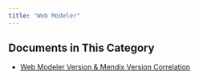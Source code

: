 ```yaml
---
title: "Web Modeler"
---
```


## Documents in This Category

* [Web Modeler Version & Mendix Version Correlation](versions-wm)
